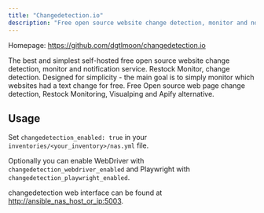 ```yaml
---
title: "Changedetection.io"
description: "Free open source website change detection, monitor and notification service"
---
```


Homepage: <https://github.com/dgtlmoon/changedetection.io>

The best and simplest self-hosted free open source website change detection, monitor and notification service. Restock Monitor, change detection. Designed for simplicity - the main goal is to simply monitor which websites had a text change for free. Free Open source web page change detection, Restock Monitoring, Visualping and Apify alternative.

## Usage

Set `changedetection_enabled: true` in your `inventories/<your_inventory>/nas.yml` file.

Optionally you can enable WebDriver with `changedetection_webdriver_enabled` and Playwright with `changedetection_playwright_enabled`.

changedetection web interface can be found at <http://ansible_nas_host_or_ip:5003>.
